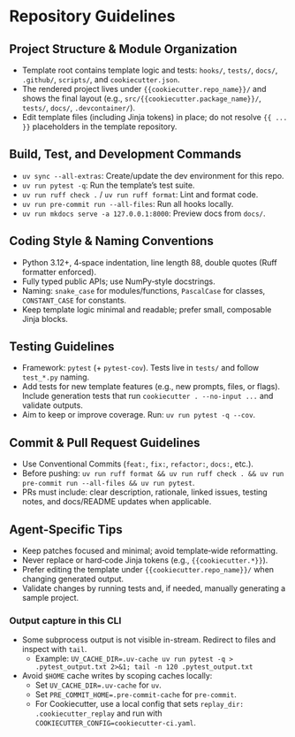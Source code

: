 # Repository Guidelines

## Project Structure & Module Organization
- Template root contains template logic and tests: `hooks/`, `tests/`, `docs/`, `.github/`, `scripts/`, and `cookiecutter.json`.
- The rendered project lives under `{{cookiecutter.repo_name}}/` and shows the final layout (e.g., `src/{{cookiecutter.package_name}}/`, `tests/`, `docs/`, `.devcontainer/`).
- Edit template files (including Jinja tokens) in place; do not resolve `{{ ... }}` placeholders in the template repository.

## Build, Test, and Development Commands
- `uv sync --all-extras`: Create/update the dev environment for this repo.
- `uv run pytest -q`: Run the template’s test suite.
- `uv run ruff check .` / `uv run ruff format`: Lint and format code.
- `uv run pre-commit run --all-files`: Run all hooks locally.
- `uv run mkdocs serve -a 127.0.0.1:8000`: Preview docs from `docs/`.

## Coding Style & Naming Conventions
- Python 3.12+, 4‑space indentation, line length 88, double quotes (Ruff formatter enforced).
- Fully typed public APIs; use NumPy‑style docstrings.
- Naming: `snake_case` for modules/functions, `PascalCase` for classes, `CONSTANT_CASE` for constants.
- Keep template logic minimal and readable; prefer small, composable Jinja blocks.

## Testing Guidelines
- Framework: `pytest` (+ `pytest-cov`). Tests live in `tests/` and follow `test_*.py` naming.
- Add tests for new template features (e.g., new prompts, files, or flags). Include generation tests that run `cookiecutter . --no-input ...` and validate outputs.
- Aim to keep or improve coverage. Run: `uv run pytest -q --cov`.

## Commit & Pull Request Guidelines
- Use Conventional Commits (`feat:`, `fix:`, `refactor:`, `docs:`, etc.).
- Before pushing: `uv run ruff format && uv run ruff check . && uv run pre-commit run --all-files && uv run pytest`.
- PRs must include: clear description, rationale, linked issues, testing notes, and docs/README updates when applicable.

## Agent-Specific Tips
- Keep patches focused and minimal; avoid template‑wide reformatting.
- Never replace or hard‑code Jinja tokens (e.g., `{{cookiecutter.*}}`).
- Prefer editing the template under `{{cookiecutter.repo_name}}/` when changing generated output.
- Validate changes by running tests and, if needed, manually generating a sample project.

### Output capture in this CLI
- Some subprocess output is not visible in-stream. Redirect to files and inspect with `tail`.
  - Example: `UV_CACHE_DIR=.uv-cache uv run pytest -q > .pytest_output.txt 2>&1; tail -n 120 .pytest_output.txt`
- Avoid `$HOME` cache writes by scoping caches locally:
  - Set `UV_CACHE_DIR=.uv-cache` for `uv`.
  - Set `PRE_COMMIT_HOME=.pre-commit-cache` for `pre-commit`.
  - For Cookiecutter, use a local config that sets `replay_dir: .cookiecutter_replay` and run with `COOKIECUTTER_CONFIG=cookiecutter-ci.yaml`.
